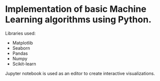 # Implementation of basic Machine Learning algorithms using Python.

Libraries used: 
* Matplotlib
* Seaborn
* Pandas
* Numpy
* Scikit-learn

Jupyter notebook is used as an editor to create interactive visualizations.
